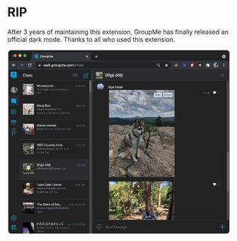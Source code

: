 # RIP

After 3 years of maintaining this extension, GroupMe has finally released an official dark mode. Thanks to all who used this extension.

![Alt text](store-images/example_pic2.png?raw=true "Title")
